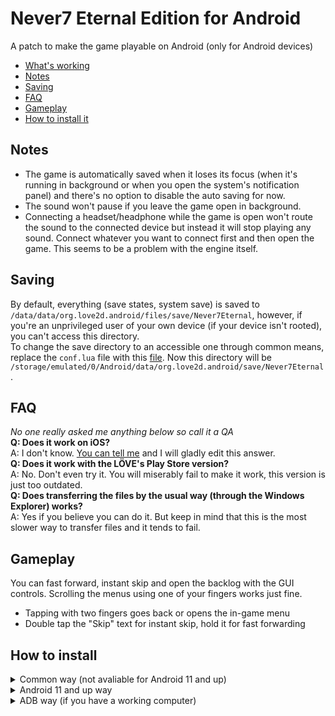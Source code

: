 # Never7 Eternal Edition for Android
A patch to make the game playable on Android (only for Android devices)
* [What's working](#whats-working)
* [Notes](#notes)
* [Saving](#saving)
* [FAQ](#faq)
* [Gameplay](#gameplay)
* [How to install it](#how-to-install)
## Notes
* The game is automatically saved when it loses its focus (when it's running in background or when you open the system's notification panel) and there's no option to disable the auto saving for now.
* The sound won't pause if you leave the game open in background.
* Connecting a headset/headphone while the game is open won't route the sound to the connected device but instead it will stop playing any sound. Connect whatever you want to connect first and then open the game. This seems to be a problem with the engine itself.
## Saving
By default, everything (save states, system save) is saved to `/data/data/org.love2d.android/files/save/Never7Eternal`, however, if you're an unprivileged user of your own device (if your device isn't rooted), you can't access this directory.  
To change the save directory to an accessible one through common means, replace the `conf.lua` file with this [file](https://files.catbox.moe/eos49l.lua). Now this directory will be `/storage/emulated/0/Android/data/org.love2d.android/save/Never7Eternal`.
## FAQ
*No one really asked me anything below so call it a QA*  
**Q: Does it work on iOS?**  
A: I don't know. [You can tell me](https://www.reddit.com/message/compose/?to=nightdavisao) and I will gladly edit this answer.  
**Q: Does it work with the LÖVE's Play Store version?**  
A: No. Don't even try it. You will miserably fail to make it work, this version is just too outdated.  
**Q: Does transferring the files by the usual way (through the Windows Explorer) works?**  
A: Yes if you believe you can do it. But keep in mind that this is the most slower way to transfer files and it tends to fail.
## Gameplay
You can fast forward, instant skip and open the backlog with the GUI controls. Scrolling the menus using one of your fingers works just fine. 
* Tapping with two fingers goes back or opens the in-game menu
* Double tap the "Skip" text for instant skip, hold it for fast forwarding
## How to install
<details>
<summary markdown="span">Common way (not avaliable for Android 11 and up)</summary>
**BE SURE TO HAVE AT LEAST 8 GIGS OF FREE SPACE IN YOUR DEVICE. (THAT'S PROBABLY THE DOUBLE OF THE GAME'S SIZE)**

1. Download the VN if you haven't already, it's free (KID is defunct and MAGES doesn't care bruh) and you can get it [here](https://www.mediafire.com/file/nshjldhr3zzm760/n7e.love/file).
2. [Download a proper file manager](https://github.com/zhanghai/MaterialFiles/releases/latest), we will need it to transfer the game files to the right directory.  
3. Download the [LÖVE engine's APK](https://github.com/love2d/love/releases/download/11.4/love-11.4-android.apk)
4. Install everything you downloaded (I'm talking about the APKs, not the VN)
5. Extract the game's .love file to `(Internal storage)/Android/data/org.love2d.android/files/games/lovegame` using the file manager you downloaded. (You can extract it through the `Open with...` option when you long press the file and click the three dots on the top right corner. Rename the file to `n7e.zip` if you can't find the option.)
6. Download the pre-patched game files [here](https://github.com/Nightdavisao/N7EternalMobile/releases/latest) and extract it to the same folder you extracted the game's .love file. Overwrite everything when asked.
7. Now you're ready to play by launching the game's engine app.
</details>
<details>
<summary markdown="span">Android 11 and up way</summary>
**BE SURE TO HAVE AT LEAST 8 GIGS OF FREE SPACE IN YOUR DEVICE. (THAT'S PROBABLY THE DOUBLE OF THE GAME'S SIZE)**

1. Download the VN if you haven't already, it's free (KID is defunct and MAGES doesn't care bruh) and you can get it [here](https://www.mediafire.com/file/nshjldhr3zzm760/n7e.love/file).
2. Download the [LÖVE engine's APK](https://github.com/love2d/love/releases/download/11.4/love-11.4-android.apk)
3. Install everything you downloaded. (I'm talking about the APKs, not the VN)
4. Extract the game's .love file to somewhere in your device with a file manager or an archive manager. (You can extract it through the `Open with...` option when you long press the file and click the three dots on the top right corner. Rename the file to `n7e.zip` if you can't find the option.)
5. Download the pre-patched game files [here](https://github.com/Nightdavisao/N7EternalMobile/releases/latest)
6. Extract the patch to the same folder you extracted the game's .love file. Overwrite everything when asked.
7. Transfer the files using your native file manager to `/sdcard/Android/data/org.love2d.android/files/games/lovegame` (Your native file manager is the one that comes with your device, probably it is called "Files" or "My Files")
8. Now you're ready to play by launching the game's engine app.
</details>
<details>
<summary>ADB way (if you have a working computer)</summary>
* First of all, [you should have the game already downloaded](https://www.mediafire.com/file/nshjldhr3zzm760/n7e.love/file).
* Also, you should make sure your device has enough free space (at least 5 GBs).  
* Download the [SDK platform-tools](https://developer.android.com/studio/releases/platform-tools) to be able to transfer the whole game to your device. 
* Download the LÖVE engine's APK [here](https://github.com/love2d/love/releases/download/11.4/love-11.4-android.apk) and install it on your device.

1. Create a folder somewhere on your computer called `games`, then create another folder named `lovegame` inside this folder.
2. Extract the game's .love file to the `lovegame` folder using an extraction tool (such as WinRAR, 7zip). You can extract it through the `Open with...` option when you right-click the file or by opening the extraction tool and navigating to the file's location. Make sure all the extracted files are inside this folder.
3. Download the pre-patched game files [here](https://github.com/Nightdavisao/N7EternalMobile/releases/latest) and extract them over the `lovegame` folder, overwriting any existing files.
4. Now we just need to transfer the whole content. Extract the downloaded SDK platform-tools to a location on your computer, then open a command prompt (also known as cmd) by pressing Windows+R, typing `cmd`, and pressing Enter.
6. Connect your device using a USB cable.
7. Enable [USB debugging](https://developer.android.com/studio/debug/dev-options) on your device.
8. When the command prompt window shows up, type `cd` followed by a space. Then drag the `platform-tools` folder into the command prompt window and drop it. This should display the location path to the folder. Press Enter to navigate to that location.
9. Type `adb.exe devices`, press Enter, and check if your device is listed. If it's not listed, you may be experiencing driver issues or using a faulty USB cable. You should search for solutions to these problems online if necessary. When you enter this command, a prompt will appear on your device asking if you want to allow USB debugging. Allow it.
10. Type the following command: `adb.exe push (location path to the 'games' folder) /sdcard/Android/data/org.love2d.android/files/`. You can drag the `games` folder into the command prompt window just as you did before. After that, press Enter and wait for the transfer to complete.
11. Now you can open the game by launching the game's engine app, "LÖVE for Android."
</details>